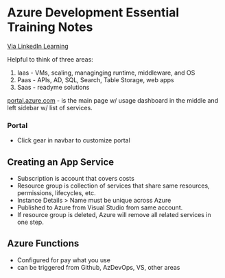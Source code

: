 # Azure Development Essential Training Notes

[Via LinkedIn Learning](https://www.linkedin.com/learning/azure-development-essential-training-1-azure-roadmap-and-key-features/welcome?pathUrn=urn%3Ali%3AlyndaLearningPath%3A5b0728e5498e4ef31386867c&u=78655346)

 Helpful to think of three areas:
 1. Iaas - VMs, scaling, managinging runtime, middleware, and OS
 1. Paas - APIs, AD, SQL, Search, Table Storage, web apps
 1. Saas - readyme solutions

[portal.azure.com](https://portal.azure.com) - is the main page w/ usage dashboard in the middle and left sidebar w/ list of services.

### Portal

- Click gear in navbar to customize portal


## Creating an App Service

- Subscription is account that covers costs
- Resource group is collection of services that share same resources, permissions, lifecycles, etc.
- Instance Details > Name must be unique across Azure
- Published to Azure from Visual Studio from same account. 
- If resource group is deleted, Azure will remove all related services in one step.

## Azure Functions

- Configured for pay what you use
- can be triggered from Github, AzDevOps, VS, other areas


